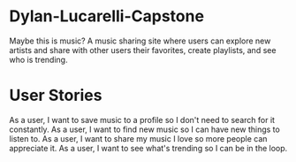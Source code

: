 # Dylan-Lucarelli-Capstone
Maybe this is music?
A music sharing site where users can explore new artists and share with other users their favorites, create playlists, and see who is trending.

# User Stories
As a user, I want to save music to a profile so I don't need to search for it constantly.
As a user, I want to find new music so I can have new things to listen to.
As a user, I want to share my music I love so more people can appreciate it.
As a user, I want to see what's trending so I can be in the loop.
